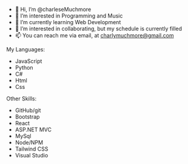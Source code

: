 - 👋 Hi, I’m @charleseMuchmore
- 👀 I’m interested in Programming and Music
- 🌱 I’m currently learning Web Development
- 💞️ I’m interested in collaborating, but my schedule is currently filled
- 📫 You can reach me via email, at charlymuchmore@gmail.com

My Languages:
- JavaScript
- Python
- C#
- Html
- Css

Other Skills:
- GitHub/git
- Bootstrap
- React
- ASP.NET MVC
- MySql
- Node/NPM
- Tailwind CSS
- Visual Studio

<!---
charleseMuchmore/charleseMuchmore is a ✨ special ✨ repository because its `README.md` (this file) appears on your GitHub profile.
You can click the Preview link to take a look at your changes.
--->
